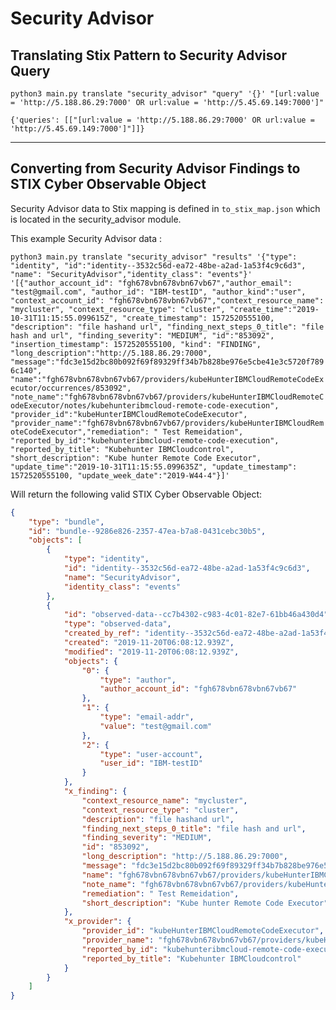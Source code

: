 # Security Advisor


## Translating Stix Pattern to Security Advisor Query

```
python3 main.py translate "security_advisor" "query" '{}' "[url:value = 'http://5.188.86.29:7000' OR url:value = 'http://5.45.69.149:7000']"
```

`{'queries': [["[url:value = 'http://5.188.86.29:7000' OR url:value = 'http://5.45.69.149:7000']"]]}`

---------------

## Converting from Security Advisor Findings to STIX Cyber Observable Object

Security Advisor data to Stix mapping is defined in `to_stix_map.json` which is located in the security_advisor module.

This example Security Advisor data :

`python3 main.py translate "security_advisor" "results" '{"type": "identity", "id":"identity--3532c56d-ea72-48be-a2ad-1a53f4c9c6d3", "name": "SecurityAdvisor","identity_class": "events"}' '[{"author_account_id": "fgh678vbn678vbn67vb67","author_email": "test@gmail.com", "author_id": "IBM-testID", "author_kind":"user", "context_account_id": "fgh678vbn678vbn67vb67","context_resource_name": "mycluster", "context_resource_type": "cluster", "create_time":"2019-10-31T11:15:55.099615Z", "create_timestamp": 1572520555100, "description": "file hashand url", "finding_next_steps_0_title": "file hash and url", "finding_severity": "MEDIUM", "id":"853092", "insertion_timestamp": 1572520555100, "kind": "FINDING", "long_description":"http://5.188.86.29:7000", "message":"fdc3e15d2bc80b092f69f89329ff34b7b828be976e5cbe41e3c5720f7896c140", "name":"fgh678vbn678vbn67vb67/providers/kubeHunterIBMCloudRemoteCodeExecutor/occurrences/853092", "note_name":"fgh678vbn678vbn67vb67/providers/kubeHunterIBMCloudRemoteCodeExecutor/notes/kubehunteribmcloud-remote-code-execution", "provider_id":"kubeHunterIBMCloudRemoteCodeExecutor", "provider_name":"fgh678vbn678vbn67vb67/providers/kubeHunterIBMCloudRemoteCodeExecutor","remediation": " Test Remeidation", "reported_by_id":"kubehunteribmcloud-remote-code-execution", "reported_by_title": "Kubehunter IBMCloudcontrol", "short_description": "Kube hunter Remote Code Executor", "update_time":"2019-10-31T11:15:55.099635Z", "update_timestamp": 1572520555100, "update_week_date":"2019-W44-4"}]'`

Will return the following valid STIX Cyber Observable Object:
```json
{
    "type": "bundle",
    "id": "bundle--9286e826-2357-47ea-b7a8-0431cebc30b5",
    "objects": [
        {
            "type": "identity",
            "id": "identity--3532c56d-ea72-48be-a2ad-1a53f4c9c6d3",
            "name": "SecurityAdvisor",
            "identity_class": "events"
        },
        {
            "id": "observed-data--cc7b4302-c983-4c01-82e7-61bb46a430d4",
            "type": "observed-data",
            "created_by_ref": "identity--3532c56d-ea72-48be-a2ad-1a53f4c9c6d3",
            "created": "2019-11-20T06:08:12.939Z",
            "modified": "2019-11-20T06:08:12.939Z",
            "objects": {
                "0": {
                    "type": "author",
                    "author_account_id": "fgh678vbn678vbn67vb67"
                },
                "1": {
                    "type": "email-addr",
                    "value": "test@gmail.com"
                },
                "2": {
                    "type": "user-account",
                    "user_id": "IBM-testID"
                }
            },
            "x_finding": {
                "context_resource_name": "mycluster",
                "context_resource_type": "cluster",
                "description": "file hashand url",
                "finding_next_steps_0_title": "file hash and url",
                "finding_severity": "MEDIUM",
                "id": "853092",
                "long_description": "http://5.188.86.29:7000",
                "message": "fdc3e15d2bc80b092f69f89329ff34b7b828be976e5cbe41e3c5720f7896c140",
                "name": "fgh678vbn678vbn67vb67/providers/kubeHunterIBMCloudRemoteCodeExecutor/occurrences/853092",
                "note_name": "fgh678vbn678vbn67vb67/providers/kubeHunterIBMCloudRemoteCodeExecutor/notes/kubehunteribmcloud-remote-code-execution",
                "remediation": " Test Remeidation",
                "short_description": "Kube hunter Remote Code Executor"
            },
            "x_provider": {
                "provider_id": "kubeHunterIBMCloudRemoteCodeExecutor",
                "provider_name": "fgh678vbn678vbn67vb67/providers/kubeHunterIBMCloudRemoteCodeExecutor",
                "reported_by_id": "kubehunteribmcloud-remote-code-execution",
                "reported_by_title": "Kubehunter IBMCloudcontrol"
            }
        }
    ]
}                                                                                                  
```
